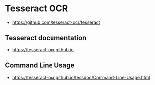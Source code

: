 # Tesseract OCR

* https://github.com/tesseract-ocr/tesseract

## Tesseract documentation

* https://tesseract-ocr.github.io

## Command Line Usage

* https://tesseract-ocr.github.io/tessdoc/Command-Line-Usage.html
